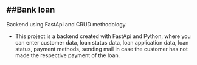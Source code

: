 ##Bank loan
--------------------------------------------------
Backend using FastApi and CRUD methodology.
* This project is a backend created with FastApi and Python, where you can enter customer data, loan status data, loan application data, loan status, payment methods, sending mail in case the customer has not made the respective payment of the loan.

